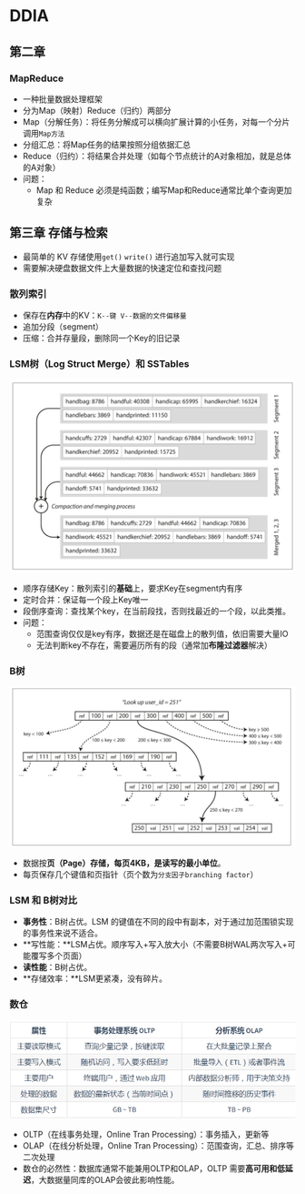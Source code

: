 
# DDIA
## 第二章
### MapReduce
- 一种批量数据处理框架
- 分为Map（映射）Reduce（归约）两部分
- Map（分解任务）：将任务分解成可以横向扩展计算的小任务，对每一个分片调用`Map方法`
- 分组汇总：将Map任务的结果按照分组依据汇总
- Reduce（归约）：将结果合并处理（如每个节点统计的A对象相加，就是总体的A对象）
- 问题：
  - Map 和 Reduce 必须是纯函数；编写Map和Reduce通常比单个查询更加复杂

## 第三章 存储与检索
- 最简单的 KV 存储使用`get()` `write()` 进行追加写入就可实现
- 需要解决硬盘数据文件上大量数据的快速定位和查找问题
  
### 散列索引
- 保存在**内存**中的KV：`K--键 V--数据的文件偏移量 `
- 追加分段（segment）
- 压缩：合并存量段，删除同一个Key的旧记录

### LSM树（Log Struct Merge）和 SSTables
![lsm](./picture/interview/lsmsegment.png)
- 顺序存储Key：散列索引的**基础**上，要求Key在segment内有序
- 定时合并：保证每一个段上Key唯一
- 段倒序查询：查找某个key，在当前段找，否则找最近的一个段，以此类推。
- 问题：
  - 范围查询仅仅是key有序，数据还是在磁盘上的散列值，依旧需要大量IO
  - 无法判断key不存在，需要遍历所有的段（通常加**布隆过滤器**解决）

### B树
![btree](picture/interview/btree.png)
- 数据按**页（Page）**存储，每页4KB，是**读写的最小单位**。
- 每页保存几个键值和页指针（页个数为`分支因子branching factor`）

### LSM 和 B树对比
- **事务性**：B树占优。LSM 的键值在不同的段中有副本，对于通过加范围锁实现的事务性来说不适合。
- **写性能：**LSM占优。顺序写入+写入放大小（不需要B树WAL两次写入+可能覆写多个页面）
- **读性能**：B树占优。
- **存储效率：**LSM更紧凑，没有碎片。

### 数仓
![oltpap](./picture/kafka/oltpap.png)
- OLTP（在线事务处理，Online Tran Processing）：事务插入，更新等
- OLAP（在线分析处理，Online Tran Processing）：范围查询，汇总、排序等二次处理
- 数仓的必然性：数据库通常不能兼用OLTP和OLAP，OLTP 需要**高可用和低延迟**，大数据量同库的OLAP会彼此影响性能。